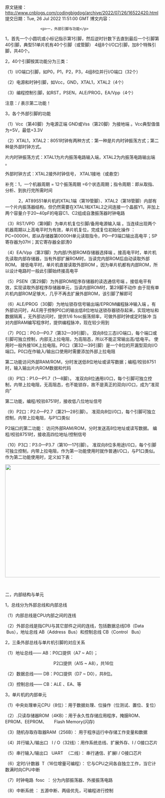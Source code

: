 原文链接：http://www.cnblogs.com/codingbigdog/archive/2022/07/26/16522420.html
提交日期：Tue, 26 Jul 2022 11:51:00 GMT
博文内容：

                    <p>一，外部引脚与功能</p> 
<p>1，首先一个小圆坑或小标记指示第1引脚，然后逆时针数下去直到最后一个引脚第40引脚，典型51单片机有40个引脚（或管脚） 4组8个I/O口引脚，加8个特殊引脚，共40个。</p> 
<p>2，40个引脚按其功能分为三类：</p> 
<p>（1）I/O端口引脚，如P0，P1，P2，P3，4组8位并行I/O端口（32个）</p> 
<p>（2）电源和时钟引脚，如Vcc，GND，XTAL1，XTAL2（4个）</p> 
<p>（3）编程控制引脚，如RST，PSEN，ALE/PROG，EA/Vpp（4个）</p> 
<p>注意：/ 表示第二功能！</p> 
<p>3，各个外部引脚的功能</p> 
<p>（1）Vcc（第40脚）为电源正端 GND或Vss（第20脚）为接地端 。Vcc典型值值为+5V，最低+3.3V</p> 
<p>（2）XTAL1，XTAL2：8051时钟有两种方式：第一种是片内时钟振荡方式；第二种是外部时钟方式。</p> 
<p>片内时钟振荡方式：XTAL1为片内振荡电路输入端，XTAL2为内振荡电路输出端 。</p> 
<p>外部时钟方式：XTAL2接外时钟信号，&nbsp;XTAL1接地（或悬空）</p> 
<p>补充：1，一个机器周期 = 12个振荡周期 =6个状态周期；指令周期：即从取指、分析、到执行完所需时间</p> 
<p>&nbsp; &nbsp; &nbsp; &nbsp; &nbsp; &nbsp;2，AT89S51单片机的XTAL1端（第19管脚）、XTAL2（第18管脚）内部有一个片内振荡器结构，但仍然需要在XTAL1和XTAL2之间连接一个晶振Y1，并加上两个容量介于20~40pF的电容C1、C2组成自激振荡器时钟电路</p> 
<p>（3）RST/VPD（第9脚）为单片机复位引脚/备用电源输入端 。当连续出现两个机器周期以上高电平时为有效，单片机复位，完成复位初始化操作 ：PC=0000H，即从存储器第0000H单元读取指令，P0—P3端口输出高电平；SP寄存器为07H；其它寄存器全部清0</p> 
<p>（4）EA/Vpp（第31脚）为内部/外部ROM存储器选择端 。接高电平时，单片机先读取内部存储器，当有外部扩展ROM时，当读完内部ROM后自动读取外部ROM。 接低电平时，单片机直接读取外部ROM 。因为单片机都有内部ROM，所以设计电路时一般此引脚始终接高电平</p> 
<p>（5）PSEN（第29脚）为外部ROM程序存储器的读选通信号端 。接低电平有效，实现读取外部程序存储器单元，当读内部ROM时，第29脚不动作 由于现有单片机内部ROM足够大，几乎不再去扩展外部ROM，该引脚了解即可</p> 
<p>（6）ALE/PROG（30脚）为地址锁存信号输出端/EPROM编程脉冲输入端 。有外部访问时，ALE用于控制P0口的输出低8位地址送锁存器锁存起来，实现地址和数据隔离 。无外部访问时，提供1/6 fosc振荡频率，可做外部时钟或定时脉冲 当对内部RAM编写程序时，提供编程脉冲，现在较少用到</p> 
<p>（7）P0口：P0.0—P0.7（第32—39引脚）。 双向8位三态I/O端口，每个端口或引脚可独立控制，内部无上拉电阻，为高阻态，所以不能正常输出高/低电平。 使用时一般外接10K上拉电阻。P0口（第32—39引脚）是一个8位的开漏型双向I/O端口。P0口在作输入/输出口使用时需要添加外部上拉电阻</p> 
<p>第二功能访问外部RAM/ROM，分时发送低8位地址或读写数据；编程/校验8751时，输入输出片内ROM数据和代码</p> 
<p>（8）P1口：P1.0—P1.7（1—8脚）。 准双向8位通用I/0口，每个引脚可独立控制，内带上拉电阻，无高阻态，也不能锁存，故不是真正的双向I/O口，成为“准双向”</p> 
<p>第二功能，编程/校验8751时，接收低八位地址信号</p> 
<p>（9）P2口：P2.0—P2.7（第21—28引脚）。 准双向8位I/0口，每个引脚可独立控制，内带上拉电阻，与P1口类似</p> 
<p>P2端口的第二功能： 访问外部RAM/ROM，分时发送高8位地址或读写数据。 编程/校验8751时，接收高四位地址/控制信号</p> 
<p>（10）P3口：P3.0—P3.7（第10—17引脚）。 准双向8位多用途I/0口，每个引脚可独立控制，内带上拉电阻，作为第一功能使用时就作普通I/O口，与P1口类似。 作为第二功能使用时，定义如下表：</p> 
<p><img alt="" class="has" height="368" src="https://img-blog.csdnimg.cn/2019110310453189.png?x-oss-process=image/watermark,type_ZmFuZ3poZW5naGVpdGk,shadow_10,text_aHR0cHM6Ly9ibG9nLmNzZG4ubmV0L3FxXzQyNzc1OTM4,size_16,color_FFFFFF,t_70" width="824"></p> 
<p>&nbsp;</p> 
<p>二，内部结构与单元</p> 
<p>1，总线分为外部总线和内部总线</p> 
<p>（1）内部总线是CPU内部之间的连线</p> 
<p>（2）外部总线是指CPU与其它部件之间的连线，包括数据总线DB（Data &nbsp;Bus），地址总线 AB（Address &nbsp;Bus）和控制总线 CB（Control &nbsp; Bus）</p> 
<p>2，三条外部总线与单片机引脚的对应关系</p> 
<p>（1）地址总线—— AB：P0口提供（A7 ~ A0）； &nbsp; &nbsp; &nbsp; &nbsp; &nbsp; &nbsp; &nbsp; &nbsp; &nbsp; &nbsp; &nbsp; &nbsp; &nbsp; &nbsp; &nbsp; &nbsp; &nbsp;</p> 
<p>&nbsp; &nbsp; &nbsp; &nbsp; &nbsp; &nbsp; &nbsp; &nbsp; &nbsp; &nbsp; &nbsp; &nbsp; &nbsp; &nbsp; &nbsp; &nbsp; &nbsp; &nbsp; &nbsp; &nbsp; P2口提供（A15 ~ A8），共16位</p> 
<p>（2）数据总线—— DB：P0口提供（D7 ~ D0），共8位。</p> 
<p>（3）控制总线—— CB：ALE 、EA、等</p> 
<p>3，单片机的内部单元</p> 
<p>（1）中央处理单元CPU（8位）：用于数据处理、位操作（位测试、置位、复位）</p> 
<p>（2）.只读存储器ROM（4KB）：用于永久性存储应用程序，掩膜ROM、EPROM、EEPROM、 &nbsp; &nbsp; &nbsp;Flash Memory(闪存)</p> 
<p>（3）随机存取存取器RAM（256B）：&nbsp;用于程序运行中存储工作变量和数据</p> 
<p>（4）并行输入/输出口 &nbsp; I / O（32线）：用作系统总线、扩展外存、I / O接口芯片</p> 
<p>（5）串行输入/输出口 &nbsp; UART &nbsp;（二线）：&nbsp;串行通信、扩展I / O接口芯片</p> 
<p>（6）定时/计数器 &nbsp;T（16位增量可编程）： 它与CPU之间各自独立工作，当它计数满时向CPU中断</p> 
<p>（7）时钟电路 &nbsp;fosc &nbsp;：&nbsp;分为内部振荡器、外接振荡电路</p> 
<p>（8）中断系统 ： 五源中断、两级优先，可编程进行控制</p> 
<p>&nbsp;</p> 
<p>&nbsp;</p> 
<p>&nbsp;</p> 
<p>&nbsp;</p> 
<p>&nbsp;</p> 
<p>&nbsp;</p> 
<p>&nbsp;</p> 
<p>&nbsp;</p> 
<p>&nbsp;</p> 
<p>&nbsp;</p> 
<p>&nbsp;</p> 
<p>&nbsp;</p> 
<p>&nbsp;</p> 
<p>&nbsp;</p> 
<p>&nbsp;</p> 
<p>&nbsp;</p> 
<p>&nbsp;</p> 
<p>&nbsp;</p> 
<p>&nbsp;</p> 
<p>&nbsp;</p> 
<p>&nbsp;</p>
                